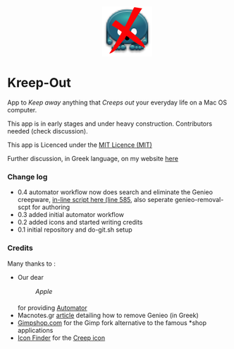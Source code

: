 <dl>
<dd><p align="center"><img src="https://raw.githubusercontent.com/Somnius/Kreep-Out/master/resources/icon2_exported/Icon@2x.png" border="0" alt="Kreep-Out Logo"></p></dd>
</dl>

# Kreep-Out

App to _Keep away_ anything that _Creeps out_ your everyday life on a Mac OS computer.

This app is in early stages and under heavy construction. Contributors needed (check discussion).

This app is Licenced under the [MIT Licence (MIT)](https://github.com/Somnius/Kreep-Out/blob/master/LICENSE)

Further discussion, in Greek language, on my website [here](http://h4ckintosh.com/programming/kreep-out/)


### Change log

- 0.4 automator workflow now does search and eliminate the Genieo creepware, [in-line script here (line 585](https://github.com/Somnius/Kreep-Out/blob/master/Kreep-Out.workflow/Contents/document.wflow#L585), also seperate genieo-removal-scpt for authoring
- 0.3 added initial automator workflow
- 0.2 added icons and started writing credits
- 0.1 initial repository and do-git.sh setup


### Credits

Many thanks to :

- Our dear <dl><dd><em>Apple&#0153;</em></dd></dl> for providing [Automator](http://bit.ly/1nHD5lB)
- Macnotes.gr [article](http://macnotes.gr/2014/04/26/%CF%83%CF%87%CE%B5%CF%84%CE%B9%CE%BA%CE%AC-%CE%BC%CE%B5-%CF%84%CE%BF-genieo-for-mac/) detailing how to remove Genieo (in Greek)
- [Gimpshop.com](http://www.gimpshop.com/) for the Gimp fork alternative to the famous *shop applications
- [Icon Finder](https://www.iconfinder.com/) for the [Creep icon](https://www.iconfinder.com/icons/48870/005_creep_icon)
